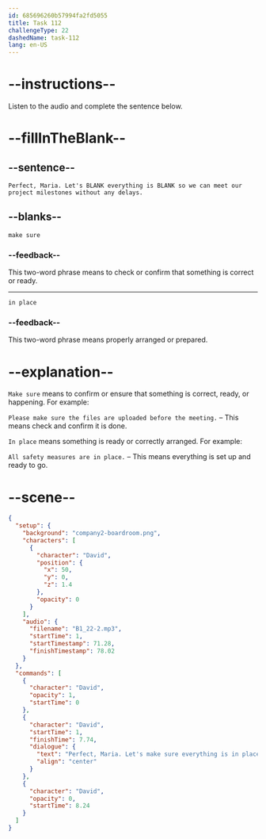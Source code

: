 ```yaml
---
id: 685696260b57994fa2fd5055
title: Task 112
challengeType: 22
dashedName: task-112
lang: en-US
---
```


<!-- (Audio) David: Perfect, Maria. Let's make sure everything is in place so we can meet our project milestones without any delays. -->

# --instructions--

Listen to the audio and complete the sentence below.

# --fillInTheBlank--

## --sentence--

`Perfect, Maria. Let's BLANK everything is BLANK so we can meet our project milestones without any delays.`

## --blanks--

`make sure`

### --feedback--

This two-word phrase means to check or confirm that something is correct or ready.

---

`in place`

### --feedback--

This two-word phrase means properly arranged or prepared.

# --explanation--

`Make sure` means to confirm or ensure that something is correct, ready, or happening. For example:

`Please make sure the files are uploaded before the meeting.` – This means check and confirm it is done.

`In place` means something is ready or correctly arranged. For example:

`All safety measures are in place.` – This means everything is set up and ready to go.

# --scene--

```json
{
  "setup": {
    "background": "company2-boardroom.png",
    "characters": [
      {
        "character": "David",
        "position": {
          "x": 50,
          "y": 0,
          "z": 1.4
        },
        "opacity": 0
      }
    ],
    "audio": {
      "filename": "B1_22-2.mp3",
      "startTime": 1,
      "startTimestamp": 71.28,
      "finishTimestamp": 78.02
    }
  },
  "commands": [
    {
      "character": "David",
      "opacity": 1,
      "startTime": 0
    },
    {
      "character": "David",
      "startTime": 1,
      "finishTime": 7.74,
      "dialogue": {
        "text": "Perfect, Maria. Let's make sure everything is in place so we can meet our project milestones without any delays.",
        "align": "center"
      }
    },
    {
      "character": "David",
      "opacity": 0,
      "startTime": 8.24
    }
  ]
}
```
